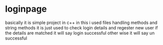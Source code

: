 # loginpage
basically it is simple project in c++ 
in this i used files handling methods and string methods 
it is just used to check login details and regester new user
if the details are matched it will say login successful 
other wise it will say un successful 
